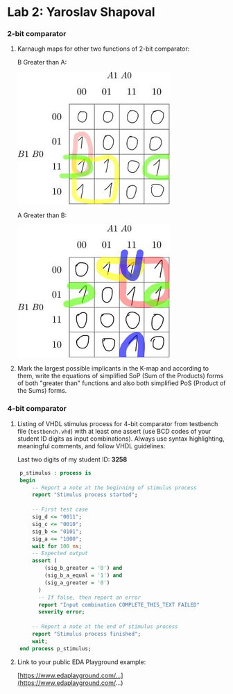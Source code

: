 # Lab 2: Yaroslav Shapoval

### 2-bit comparator

1. Karnaugh maps for other two functions of 2-bit comparator:

   B Greater than A:

   ![K-maps](images/B_gr_A.jpg)

   A Greater than B:

   ![K-maps](images/A_gr_B.jpg)

2. Mark the largest possible implicants in the K-map and according to them, write the equations of simplified SoP (Sum of the Products) forms of both "greater than" functions and also both simplified PoS (Product of the Sums) forms.

<!--
   ![Logic functions](images/comparator_min.png)
-->

### 4-bit comparator

1. Listing of VHDL stimulus process for 4-bit comparator from testbench file (`testbench.vhd`) with at least one assert (use BCD codes of your student ID digits as input combinations). Always use syntax highlighting, meaningful comments, and follow VHDL guidelines:

   Last two digits of my student ID: **3258**

```vhdl
    p_stimulus : process is
    begin
        -- Report a note at the beginning of stimulus process
        report "Stimulus process started";

        -- First test case
        sig_d <= "0011";
        sig_c <= "0010";
        sig_b <= "0101";
        sig_a <= "1000";
        wait for 100 ns;
        -- Expected output
        assert (
            (sig_b_greater = '0') and
            (sig_b_a_equal = '1') and
            (sig_a_greater = '0')
          )
          -- If false, then report an error
          report "Input combination COMPLETE_THIS_TEXT FAILED"
          severity error;

        -- Report a note at the end of stimulus process
        report "Stimulus process finished";
        wait;
    end process p_stimulus;
```

2. Link to your public EDA Playground example:

   [https://www.edaplayground.com/...](https://www.edaplayground.com/...)

